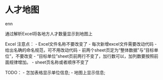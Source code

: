 # 人才地图
enn

通过解析Excel将各地方人才数量显示到地图上

Excel 注意点：
	- Excel文件名称不要改变了
		- 每次新增excel文件需要改动代码
		- 给出名确的命名规范，可不用改动代码
	- 前两个sheet页定为“整体数据”与“目标单位”，不要改变
	- “目标单位”sheet页前两行不变了，加行数可以，加列数要按照前面规律增加。
	- sheet页名称或者顺序不变了

TODO：
	- 怎加表格显示单位信息;
	- 地图上显示信息;
